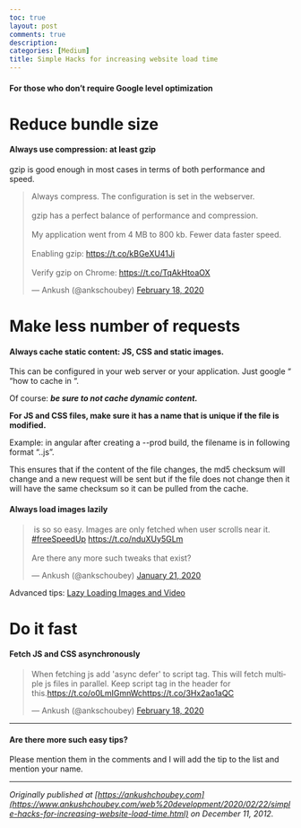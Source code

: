 ```yaml
---
toc: true
layout: post
comments: true
description: 
categories: [Medium]
title: Simple Hacks for increasing website load time
---
```


#### For those who don’t require Google level optimization

# Reduce bundle size

#### Always use compression: at least gzip

gzip is good enough in most cases in terms of both performance and speed.

<blockquote class="twitter-tweet"><p lang="en" dir="ltr">Always compress. The configuration is set in the webserver.<br><br>gzip has a perfect balance of performance and compression.<br><br>My application went from 4 MB to 800 kb. Fewer data faster speed.<br><br>Enabling gzip: <a href="https://t.co/kBGeXU41Ji">https://t.co/kBGeXU41Ji</a> <br><br>Verify gzip on Chrome: <a href="https://t.co/TqAkHtoaOX">https://t.co/TqAkHtoaOX</a></p>— Ankush (@ankschoubey) <a href="https://twitter.com/ankschoubey/status/1229795313994461187?ref_src=twsrc%5Etfw">February 18, 2020</a></blockquote>
<script async src="https://platform.twitter.com/widgets.js" charset="utf-8"></script>

# Make less number of requests

#### Always cache static content: JS, CSS and static images.

This can be configured in your web server or your application. Just google “ “how to cache in <your framework or web server>“.

Of course: **_be sure to not cache dynamic content._**

**For JS and CSS files, make sure it has a name that is unique if the file is modified.**

Example: in angular after creating a --prod build, the filename is in following format “<filename>.<md5 checksum>.js”.

This ensures that if the content of the file changes, the md5 checksum will change and a new request will be sent but if the file does not change then it will have the same checksum so it can be pulled from the cache.

#### Always load images lazily

<blockquote class="twitter-tweet"><p lang="en" dir="ltr"><img loading=‘lazy’ ... /> is so so easy. Images are only fetched when user scrolls near it. <a href="https://twitter.com/hashtag/freeSpeedUp?src=hash&ref_src=twsrc%5Etfw">#freeSpeedUp</a> <a href="https://t.co/nduXUy5GLm">https://t.co/nduXUy5GLm</a><br><br>Are there any more such tweaks that exist?</p>— Ankush (@ankschoubey) <a href="https://twitter.com/ankschoubey/status/1219613362239049728?ref_src=twsrc%5Etfw">January 21, 2020</a></blockquote>
<script async src="https://platform.twitter.com/widgets.js" charset="utf-8"></script>

Advanced tips: [Lazy Loading Images and Video](https://developers.google.com/web/fundamentals/performance/lazy-loading-guidance/images-and-video)

# Do it fast

#### Fetch JS and CSS asynchronously

<blockquote class="twitter-tweet"><p lang="en" dir="ltr">When fetching js add &#39;async defer&#39; to script tag. This will fetch multiple js files in parallel. Keep script tag in the header for this.<a href="https://t.co/o0LmIGmnWc">https://t.co/o0LmIGmnWc</a><a href="https://t.co/3Hx2ao1aQC">https://t.co/3Hx2ao1aQC</a></p>— Ankush (@ankschoubey) <a href="https://twitter.com/ankschoubey/status/1229793732418920449?ref_src=twsrc%5Etfw">February 18, 2020</a></blockquote>
<script async src="https://platform.twitter.com/widgets.js" charset="utf-8"></script>

---

#### Are there more such easy tips?

Please mention them in the comments and I will add the tip to the list and mention your name.

---

_Originally published at [https://ankushchoubey.com](https://www.ankushchoubey.com/web%20development/2020/02/22/simple-hacks-for-increasing-website-load-time.html) on December 11, 2012._